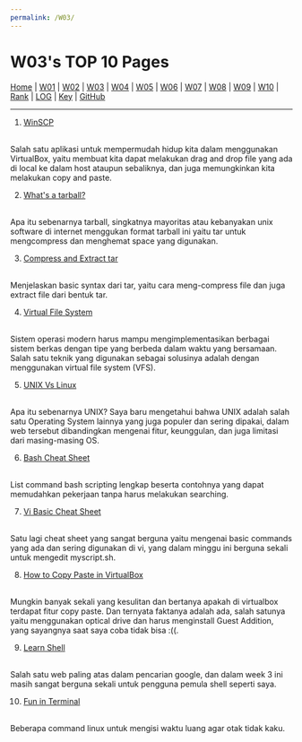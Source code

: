 ```yaml
---
permalink: /W03/
---
```


# W03's TOP 10 Pages

[Home](https://ikhsanpambayun.github.io/os211/) |
[W01](/os211/W01/) |
[W02](/os211/W02/) |
[W03](/os211/W03/) |
[W04]() |
[W05]() |
[W06]() |
[W07]() |
[W08]() |
[W09]() |
[W10]() |
[Rank](TXT/myrank.txt) |
[LOG](TXT/mylog.txt) | 
[Key](TXT/mypubkey.txt) |
[GitHub](https://github.com/ikhsanpambayun/os211)
<br>
<hr>

1. [WinSCP](https://sourceforge.net/projects/winscp/)
<br>
Salah satu aplikasi untuk mempermudah hidup kita dalam menggunakan VirtualBox, yaitu membuat kita dapat melakukan drag and drop file yang ada di local ke dalam host ataupun sebaliknya, dan juga memungkinkan kita melakukan copy and paste.

2. [What's a tarball?](http://computing.help.inf.ed.ac.uk/FAQ/whats-tarball-or-how-do-i-unpack-or-create-tgz-or-targz-file)
<br>
Apa itu sebenarnya tarball, singkatnya mayoritas atau kebanyakan unix software di internet menggukan format tarball ini yaitu tar untuk mengcompress dan menghemat space yang digunakan.

3. [Compress and Extract tar](https://www.cyberciti.biz/faq/tar-compress-command-on-linux-unix-to-create-tarball/)
<br>
Menjelaskan basic syntax dari tar, yaitu cara meng-compress file dan juga extract file dari bentuk tar.

4. [Virtual File System](http://openstorage.gunadarma.ac.id/linux/docs/v06/Kuliah/SistemOperasi/BUKU/SistemOperasi-4.X-2/ch16s05.html)
<br>
Sistem operasi modern harus mampu mengimplementasikan berbagai sistem berkas dengan tipe yang berbeda dalam waktu yang bersamaan. Salah satu teknik yang digunakan sebagai solusinya adalah dengan menggunakan virtual file system (VFS). 

5. [UNIX Vs Linux](https://www.guru99.com/difference-unix-vs-linux.html)
<br>
Apa itu sebenarnya UNIX? Saya baru mengetahui bahwa UNIX adalah salah satu Operating System lainnya yang juga populer dan sering dipakai, dalam web tersebut dibandingkan mengenai fitur, keunggulan, dan juga limitasi dari masing-masing OS.

6. [Bash Cheat Sheet](https://devhints.io/bash)
<br>
List command bash scripting lengkap beserta contohnya yang dapat memudahkan pekerjaan tanpa harus melakukan searching.

7. [Vi Basic Cheat Sheet](https://www.thegeekdiary.com/basic-vi-commands-cheat-sheet/)
<br>
Satu lagi cheat sheet yang sangat berguna yaitu mengenai basic commands yang ada dan sering digunakan di vi, yang dalam minggu ini berguna sekali untuk mengedit myscript.sh.

8. [How to Copy Paste in VirtualBox](https://www.howtogeek.com/187535/how-to-copy-and-paste-between-a-virtualbox-host-machine-and-a-guest-machine/#:~:text=On%20the%20Settings%20dialog%20box,the%20guest%20and%20vice%20versa.)
<br>
Mungkin banyak sekali yang kesulitan dan bertanya apakah di virtualbox terdapat fitur copy paste. Dan ternyata faktanya adalah ada, salah satunya yaitu menggunakan optical drive dan harus menginstall Guest Addition, yang sayangnya saat saya coba tidak bisa :((.

9. [Learn Shell](https://www.learnshell.org/)
<br>
Salah satu web paling atas dalam pencarian google, dan dalam week 3 ini masih sangat berguna sekali untuk pengguna pemula shell seperti saya.

10. [Fun in Terminal](https://www.tecmint.com/linux-funny-commands/)
<br>
Beberapa command linux untuk mengisi waktu luang agar otak tidak kaku.
